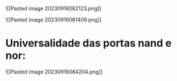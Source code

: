 
![[Pasted image 20230916082123.png]]


![[Pasted image 20230916081409.png]]

# Universalidade das portas nand e nor:

![[Pasted image 20230916084204.png]]